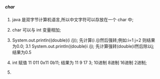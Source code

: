 ##### char

1. java 是双字节计算机语言,所以中文字符可以存放在一个 char 中;

2. char 可以与 int 变量相加;

3. System.out.println((double)(i /j)); 先计算(i /j)然后强转;例如:i=1 j=2 则结果为0.0;
3.1  System.out.println((double)i /j); 先计算强转(double)i然后除以j;结果为0.5

4. int 赋值 11 011 0x11 0b11; 结果为 11 9 17 3; 10进制 8进制 16进制 2进制;

5. 